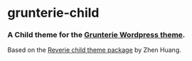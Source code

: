 grunterie-child
===============

### A Child theme for the [Grunterie Wordpress theme](https://github.com/gpspake/grunterie).  
Based on the [Reverie child theme package](https://github.com/milohuang/reverie-child) by Zhen Huang.
